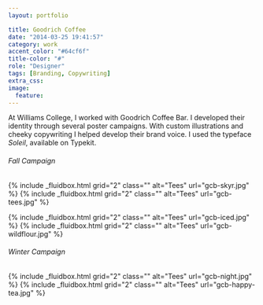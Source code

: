 ```yaml
---
layout: portfolio

title: Goodrich Coffee
date: "2014-03-25 19:41:57"
category: work
accent_color: "#64cf6f"
title-color: "#"
role: "Designer"
tags: [Branding, Copywriting]
extra_css:
image:
  feature:
---
```


At Williams College, I worked with Goodrich Coffee Bar. I developed their identity through several poster campaigns. With custom illustrations and cheeky copywriting I helped develop their brand voice. I used the typeface _Soleil_, available on Typekit.

###### Fall Campaign
{% include _fluidbox.html grid="2" class="" alt="Tees" url="gcb-skyr.jpg" %}
{% include _fluidbox.html grid="2" class="" alt="Tees" url="gcb-tees.jpg" %}

{% include _fluidbox.html grid="2" class="" alt="Tees" url="gcb-iced.jpg" %}
{% include _fluidbox.html grid="2" class="" alt="Tees" url="gcb-wildflour.jpg" %}

###### Winter Campaign
{% include _fluidbox.html grid="2" class="" alt="Tees" url="gcb-night.jpg" %}
{% include _fluidbox.html grid="2" class="" alt="Tees" url="gcb-happy-tea.jpg" %}
